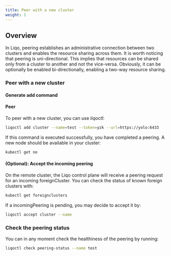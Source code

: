 ```yaml
---
title: Peer with a new cluster
weight: 1
---
```


## Overview

In Liqo, peering establishes an administrative connection between two clusters and enables the resource sharing across them.
It is worth noticing that peering is uni-directional. 
This implies that resources can be shared only from a cluster to another and not the vice-versa. Obviously, it can be optionally be enabled bi-directionally, enabling a two-way resource sharing.

### Peer with a new cluster

#### Generate add command

#### Peer

To peer with a new cluster, you can use *liqoctl*:

```bash
liqoctl add cluster --name=test --token=yzk --url=https://yolo:6433
```

If this command is executed successfully, you have completed a peering. A new node should be available in your cluster:

```bash
kubectl get no
```

#### (Optional): Accept the incoming peering

On the remote cluster, the Liqo control plane will receive a peering request for an incoming foreignCluster.
You can check the status of known foreign clusters with:

```bash 
kubectl get foreignclusters
```

If a incomingPeering is pending, you may decide to accept it by:

```bash
liqoctl accept cluster --name 
```

### Check the peering status

You can in any moment check the healthiness of the peering by running:

```bash
liqoctl check peering-status --name test
```